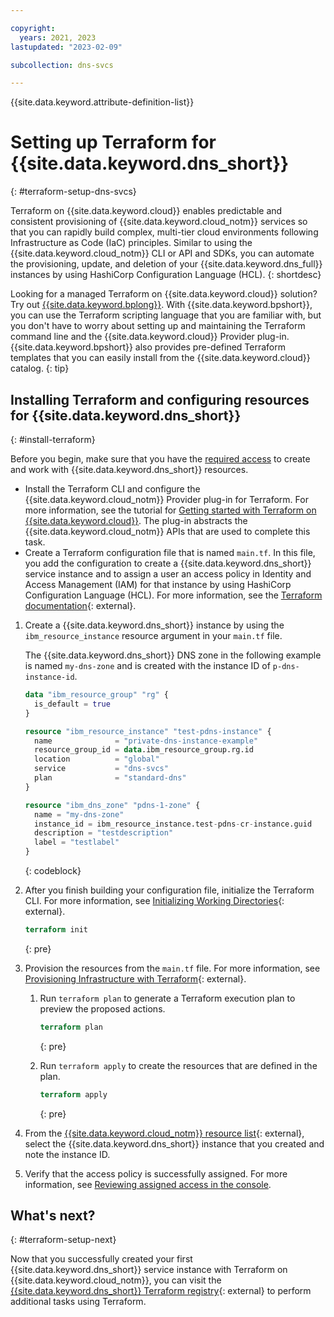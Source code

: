 ```yaml
---

copyright:
  years: 2021, 2023
lastupdated: "2023-02-09"

subcollection: dns-svcs

---
```


{{site.data.keyword.attribute-definition-list}}

# Setting up Terraform for {{site.data.keyword.dns_short}}
{: #terraform-setup-dns-svcs}

Terraform on {{site.data.keyword.cloud}} enables predictable and consistent provisioning of {{site.data.keyword.cloud_notm}} services so that you can rapidly build complex, multi-tier cloud environments following Infrastructure as Code (IaC) principles. Similar to using the {{site.data.keyword.cloud_notm}} CLI or API and SDKs, you can automate the provisioning, update, and deletion of your {{site.data.keyword.dns_full}} instances by using HashiCorp Configuration Language (HCL).
{: shortdesc}

Looking for a managed Terraform on {{site.data.keyword.cloud}} solution? Try out [{{site.data.keyword.bplong}}](/docs/schematics?topic=schematics-getting-started). With {{site.data.keyword.bpshort}}, you can use the Terraform scripting language that you are familiar with, but you don't have to worry about setting up and maintaining the Terraform command line and the {{site.data.keyword.cloud}} Provider plug-in. {{site.data.keyword.bpshort}} also provides pre-defined Terraform templates that you can easily install from the {{site.data.keyword.cloud}} catalog.
{: tip}

## Installing Terraform and configuring resources for {{site.data.keyword.dns_short}}
{: #install-terraform}

Before you begin, make sure that you have the [required access](/docs/dns-svcs?topic=dns-svcs-iam) to create and work with {{site.data.keyword.dns_short}} resources. 

- Install the Terraform CLI and configure the {{site.data.keyword.cloud_notm}} Provider plug-in for Terraform. For more information, see the tutorial for [Getting started with Terraform on {{site.data.keyword.cloud}}](/docs/ibm-cloud-provider-for-terraform?topic=ibm-cloud-provider-for-terraform-getting-started). The plug-in abstracts the {{site.data.keyword.cloud_notm}} APIs that are used to complete this task.
- Create a Terraform configuration file that is named `main.tf`. In this file, you add the configuration to create a {{site.data.keyword.dns_short}} service instance and to assign a user an access policy in Identity and Access Management (IAM) for that instance by using HashiCorp Configuration Language (HCL). For more information, see the [Terraform documentation](https://developer.hashicorp.com/terraform/language){: external}.

1. Create a {{site.data.keyword.dns_short}} instance by using the `ibm_resource_instance` resource argument in your `main.tf` file.

   The {{site.data.keyword.dns_short}} DNS zone in the following example is named `my-dns-zone` and is created with the instance ID of `p-dns-instance-id`.

   ```terraform
   data "ibm_resource_group" "rg" {
     is_default = true
   }

   resource "ibm_resource_instance" "test-pdns-instance" {
     name              = "private-dns-instance-example"
     resource_group_id = data.ibm_resource_group.rg.id
     location          = "global"
     service           = "dns-svcs"
     plan              = "standard-dns"
   }

   resource "ibm_dns_zone" "pdns-1-zone" {
     name = "my-dns-zone"
     instance_id = ibm_resource_instance.test-pdns-cr-instance.guid
     description = "testdescription"
     label = "testlabel"
   }
   ```
   {: codeblock}

1. After you finish building your configuration file, initialize the Terraform CLI. For more information, see [Initializing Working Directories](https://developer.hashicorp.com/terraform/cli/init){: external}.

   ```terraform
   terraform init
   ```
   {: pre}

1. Provision the resources from the `main.tf` file. For more information, see [Provisioning Infrastructure with Terraform](https://developer.hashicorp.com/terraform/cli/run){: external}.

   1. Run `terraform plan` to generate a Terraform execution plan to preview the proposed actions.

      ```terraform
      terraform plan
      ```
      {: pre}

   1. Run `terraform apply` to create the resources that are defined in the plan.

      ```terraform
      terraform apply
      ```
      {: pre}

1. From the [{{site.data.keyword.cloud_notm}} resource list](/resources){: external}, select the {{site.data.keyword.dns_short}} instance that you created and note the instance ID.

1. Verify that the access policy is successfully assigned. For more information, see [Reviewing assigned access in the console](/docs/account?topic=account-assign-access-resources&interface=ui#review-your-access-console).

## What's next?
{: #terraform-setup-next}

Now that you successfully created your first {{site.data.keyword.dns_short}} service instance with Terraform on {{site.data.keyword.cloud_notm}}, you can visit the [{{site.data.keyword.dns_short}} Terraform registry](https://registry.terraform.io/providers/IBM-Cloud/ibm/latest/docs/resources/dns_zone){: external} to perform additional tasks using Terraform.
